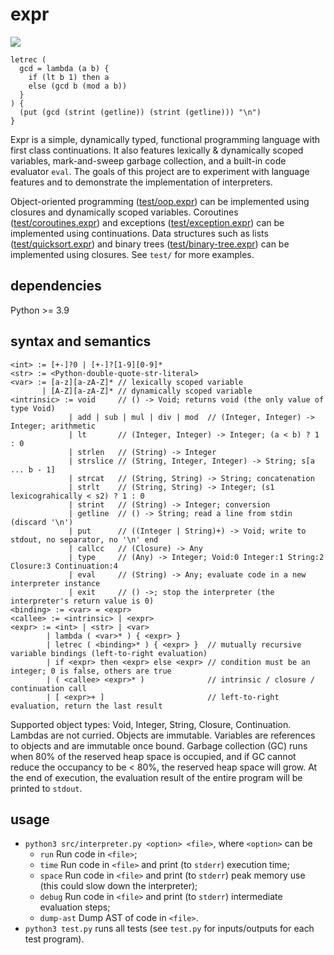 # expr

![](https://github.com/sdingcn/expr/actions/workflows/auto-test.yml/badge.svg)

```
letrec (
  gcd = lambda (a b) {
    if (lt b 1) then a
    else (gcd b (mod a b))
  }
) {
  (put (gcd (strint (getline)) (strint (getline))) "\n")
}
```

Expr is a simple, dynamically typed, functional programming language with first class continuations.
It also features lexically & dynamically scoped variables, mark-and-sweep garbage collection, and a built-in code evaluator `eval`.
The goals of this project are to experiment with language features and to demonstrate the implementation of interpreters.

Object-oriented programming ([test/oop.expr](test/oop.expr))
can be implemented using closures and dynamically scoped variables.
Coroutines ([test/coroutines.expr](test/coroutines.expr)) and exceptions ([test/exception.expr](test/exception.expr))
can be implemented using continuations.
Data structures such as lists ([test/quicksort.expr](test/quicksort.expr)) and binary trees ([test/binary-tree.expr](test/binary-tree.expr))
can be implemented using closures.
See `test/` for more examples.

## dependencies

Python >= 3.9

## syntax and semantics

```
<int> := [+-]?0 | [+-]?[1-9][0-9]*
<str> := <Python-double-quote-str-literal>
<var> := [a-z][a-zA-Z]* // lexically scoped variable
       | [A-Z][a-zA-Z]* // dynamically scoped variable
<intrinsic> := void     // () -> Void; returns void (the only value of type Void)
             | add | sub | mul | div | mod  // (Integer, Integer) -> Integer; arithmetic
             | lt       // (Integer, Integer) -> Integer; (a < b) ? 1 : 0
             | strlen   // (String) -> Integer
             | strslice // (String, Integer, Integer) -> String; s[a ... b - 1]
             | strcat   // (String, String) -> String; concatenation
             | strlt    // (String, String) -> Integer; (s1 lexicograhically < s2) ? 1 : 0
             | strint   // (String) -> Integer; conversion
             | getline  // () -> String; read a line from stdin (discard '\n')
             | put      // ((Integer | String)+) -> Void; write to stdout, no separator, no '\n' end
             | callcc   // (Closure) -> Any
             | type     // (Any) -> Integer; Void:0 Integer:1 String:2 Closure:3 Continuation:4
             | eval     // (String) -> Any; evaluate code in a new interpreter instance
             | exit     // () ->; stop the interpreter (the interpreter's return value is 0)
<binding> := <var> = <expr>
<callee> := <intrinsic> | <expr>
<expr> := <int> | <str> | <var>
        | lambda ( <var>* ) { <expr> }
        | letrec ( <binding>* ) { <expr> }  // mutually recursive variable bindings (left-to-right evaluation)
        | if <expr> then <expr> else <expr> // condition must be an integer; 0 is false, others are true
        | ( <callee> <expr>* )              // intrinsic / closure / continuation call
        | [ <expr>+ ]                       // left-to-right evaluation, return the last result
```

Supported object types: Void, Integer, String, Closure, Continuation.
Lambdas are not curried.
Objects are immutable.
Variables are references to objects and are immutable once bound.
Garbage collection (GC) runs when 80% of the reserved heap space is occupied,
and if GC cannot reduce the occupancy to be < 80%, the reserved heap space will grow.
At the end of execution,
the evaluation result of the entire program will be printed to `stdout`.

## usage

+ `python3 src/interpreter.py <option> <file>`, where `<option>` can be
  - `run` Run code in `<file>`;
  - `time` Run code in `<file>` and print (to `stderr`) execution time;
  - `space` Run code in `<file>` and print (to `stderr`) peak memory use (this could slow down the interpreter);
  - `debug` Run code in `<file>` and print (to `stderr`) intermediate evaluation steps;
  - `dump-ast` Dump AST of code in `<file>`.
+ `python3 test.py` runs all tests (see `test.py` for inputs/outputs for each test program).

